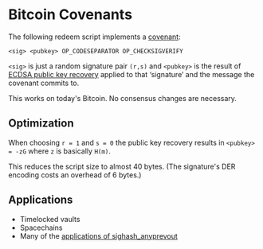 # Bitcoin Covenants

The following redeem script implements a [covenant](https://link.springer.com/chapter/10.1007/978-3-662-53357-4_9):

```
<sig> <pubkey> OP_CODESEPARATOR OP_CHECKSIGVERIFY
```


`<sig>` is just a random signature pair `(r,s)` and `<pubkey>` is the result of [ECDSA public key recovery](https://crypto.stackexchange.com/questions/18105/how-does-recovering-the-public-key-from-an-ecdsa-signature-work) applied to that ‘signature’ and the message the covenant commits to.


This works on today's Bitcoin. No consensus changes are necessary.

## Optimization
When choosing `r = 1` and `s = 0` the public key recovery results in `<pubkey> = -zG` where `z` is basically `H(m)`.

This reduces the script size to almost 40 bytes. (The signature's DER encoding costs an overhead of 6 bytes.)


## Applications
- Timelocked vaults 
- Spacechains
- Many of the [applications of sighash_anyprevout](https://anyprevout.xyz/)
